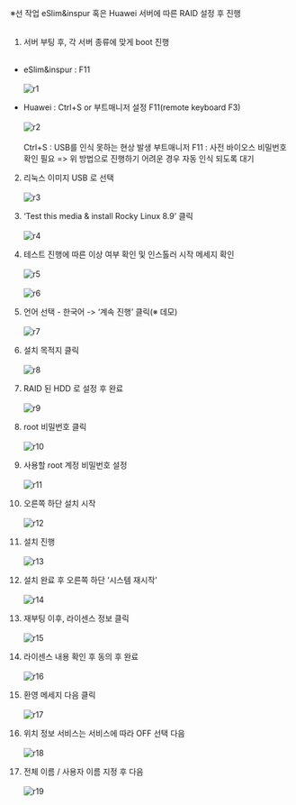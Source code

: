 ※선 작업
eSlim&inspur 혹은 Huawei 서버에 따른 RAID 설정 후 진행
<br><br>
1. 서버 부팅 후, 각 서버 종류에 맞게 boot 진행<br><br>
- eSlim&inspur : F11 <br><br>
![r1](https://github.com/QubitSecurity/documentation/blob/main/Physical_ServerLinux_Install/Rocky8.9/images/r1.png)

- Huawei : Ctrl+S or 부트매니저 설정 F11(remote keyboard F3) <br><br>
![r2](https://github.com/QubitSecurity/documentation/blob/main/Physical_ServerLinux_Install/Rocky8.9/images/r2.png)
<br><br>
Ctrl+S : USB를 인식 못하는 현상 발생
부트매니저 F11 : 사전 바이오스 비밀번호 확인 필요
=> 위 방법으로 진행하기 어려운 경우 자동 인식 되도록 대기


2. 리눅스 이미지 USB 로 선택<br><br>
![r3](https://github.com/QubitSecurity/documentation/blob/main/Physical_ServerLinux_Install/Rocky8.9/images/r3.png)

3. ‘Test this media & install Rocky Linux 8.9’ 클릭<br><br>
![r4](https://github.com/QubitSecurity/documentation/blob/main/Physical_ServerLinux_Install/Rocky8.9/images/r4.png)

4. 테스트 진행에 따른 이상 여부 확인 및 인스톨러 시작 메세지 확인<br><br>
![r5](https://github.com/QubitSecurity/documentation/blob/main/Physical_ServerLinux_Install/Rocky8.9/images/r5.png)
<br><br>
![r6](https://github.com/QubitSecurity/documentation/blob/main/Physical_ServerLinux_Install/Rocky8.9/images/r6.png)

5. 언어 선택 - 한국어 -> ‘계속 진행’ 클릭(※ 데모)<br><br>
![r7](https://github.com/QubitSecurity/documentation/blob/main/Physical_ServerLinux_Install/Rocky8.9/images/r7.png)

6. 설치 목적지 클릭<br><br>
![r8](https://github.com/QubitSecurity/documentation/blob/main/Physical_ServerLinux_Install/Rocky8.9/images/r8.png)

7. RAID 된 HDD 로 설정 후 완료<br><br>
![r9](https://github.com/QubitSecurity/documentation/blob/main/Physical_ServerLinux_Install/Rocky8.9/images/r9.png)


8. root 비밀번호 클릭<br><br>
![r10](https://github.com/QubitSecurity/documentation/blob/main/Physical_ServerLinux_Install/Rocky8.9/images/r10.png)

9. 사용할 root 계정 비밀번호 설정<br><br>
![r11](https://github.com/QubitSecurity/documentation/blob/main/Physical_ServerLinux_Install/Rocky8.9/images/r11.png)

10. 오른쪽 하단 설치 시작<br><br>
![r12](https://github.com/QubitSecurity/documentation/blob/main/Physical_ServerLinux_Install/Rocky8.9/images/r12.png)

11. 설치 진행<br><br>
![r13](https://github.com/QubitSecurity/documentation/blob/main/Physical_ServerLinux_Install/Rocky8.9/images/r13.png)

12. 설치 완료 후 오른쪽 하단 ‘시스템 재시작’<br><br>
![r14](https://github.com/QubitSecurity/documentation/blob/main/Physical_ServerLinux_Install/Rocky8.9/images/r14.png)

13. 재부팅 이후, 라이센스 정보 클릭<br><br>
![r15](https://github.com/QubitSecurity/documentation/blob/main/Physical_ServerLinux_Install/Rocky8.9/images/r15.png)

14. 라이센스 내용 확인 후 동의 후 완료<br><br>
![r16](https://github.com/QubitSecurity/documentation/blob/main/Physical_ServerLinux_Install/Rocky8.9/images/r16.png)

15. 환영 메세지 다음 클릭<br><br>
![r17](https://github.com/QubitSecurity/documentation/blob/main/Physical_ServerLinux_Install/Rocky8.9/images/r17.png)

15. 위치 정보 서비스는 서비스에 따라 OFF 선택 다음<br><br>
![r18](https://github.com/QubitSecurity/documentation/blob/main/Physical_ServerLinux_Install/Rocky8.9/images/r18.png)

16. 전체 이름 / 사용자 이름 지정 후 다음<br><br>
![r19](https://github.com/QubitSecurity/documentation/blob/main/Physical_ServerLinux_Install/Rocky8.9/images/r19.png)

